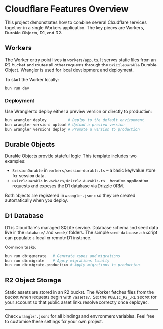 # Cloudflare Features Overview

This project demonstrates how to combine several Cloudflare services together in a single Workers application. The key pieces are Workers, Durable Objects, D1, and R2.

## Workers

The Worker entry point lives in `workers/app.ts`. It serves static files from an R2 bucket and routes all other requests through the `DrizzleDurable` Durable Object. Wrangler is used for local development and deployment.

To start the Worker locally:

```bash
bun run dev
```

### Deployment

Use Wrangler to deploy either a preview version or directly to production:

```bash
bun wrangler deploy          # Deploy to the default environment
bun wrangler versions upload # Upload a preview version
bun wrangler versions deploy # Promote a version to production
```

## Durable Objects

Durable Objects provide stateful logic. This template includes two examples:

- `SessionDurable` in `workers/session-durable.ts` – a basic key/value store for session data.
- `DrizzleDurable` in `workers/drizzle-durable.ts` – handles application requests and exposes the D1 database via Drizzle ORM.

Both objects are registered in `wrangler.jsonc` so they are created automatically when you deploy.

## D1 Database

D1 is Cloudflare's managed SQLite service. Database schema and seed data live in the `database/` and `seeds/` folders. The sample `seed-database.sh` script can populate a local or remote D1 instance.

Common tasks:

```bash
bun run db:generate   # Generate types and migrations
bun run db:migrate    # Apply migrations locally
bun run db:migrate-production # Apply migrations to production
```

## R2 Object Storage

Static assets are stored in an R2 bucket. The Worker fetches files from the bucket when requests begin with `/assets/`. Set the `PUBLIC_R2_URL` secret for your account so that public asset links resolve correctly once deployed.

---

Check `wrangler.jsonc` for all bindings and environment variables. Feel free to customise these settings for your own project.
